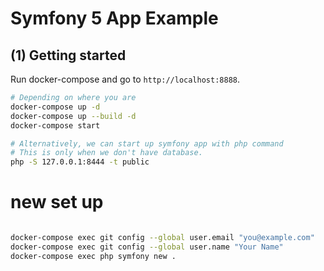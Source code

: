 # Symfony 5 App Example

## (1) Getting started

Run docker-compose and go to `http://localhost:8888`.

```bash
# Depending on where you are
docker-compose up -d
docker-compose up --build -d
docker-compose start

# Alternatively, we can start up symfony app with php command
# This is only when we don't have database.
php -S 127.0.0.1:8444 -t public
```
# new set up

```bash

docker-compose exec git config --global user.email "you@example.com"
docker-compose exec git config --global user.name "Your Name"
docker-compose exec php symfony new .
```

